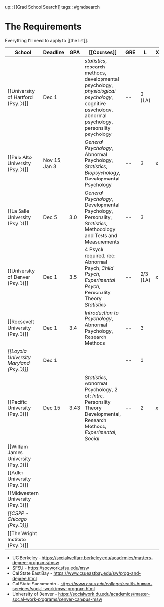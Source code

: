 ---
---
up:: [[Grad School Search]]
tags:: #gradsearch 

# The Requirements

Everything I'll need to apply to [[the list]].


| School                                   | Deadline      | GPA  | [[Courses]]                                                                                                                                             | GRE | L        | X   | I   | P   | D   | C   | Fee |
| ---------------------------------------- | ------------- | ---- | ------------------------------------------------------------------------------------------------------------------------------------------------------- | --- | -------- | --- | --- | --- | --- | --- | --- |
| [[University of Hartford (Psy.D)]]       | Dec 1         |      | *statistics*, research methods, developmental psychology, *physiological psychology*, cognitive psychology, abnormal psychology, personality psychology | --  | 3 (1A)   |     | x   | x   | x   | x   | $50 |
| [[Palo Alto University (Psy.D)]]         | Nov 15; Jan 3 |      | *General Psychology*, Abnormal Psychology, *Statistics*, *Biopsychology*, Developmental Psychology                                                      | --  | 3        | x   |     | x   |     | x   | $80 |
| [[La Salle University (Psy.D)]]          | Dec 5         | 3.0  | *General Psychology*, Developmental Psychology, Personality, *Statistics*, Methodology and Tests and Measurements                                       | --  | 3        |     |     | x   |     | x   | --  |
| [[University of Denver (Psy.D)]]         | Dec 1         | 3.5  | 4 Psych required. rec: Abnormal Psych, *Child Psych*, *Experimental Psych*, Personality Theory, *Statistics*                                            | --  | 2/3 (1A) | x   | u   | u   |     | x   | $65 |
| [[Roosevelt University (Psy.D)]]         | Dec 1         | 3.4  | *Introduction to Psychology*, Abnormal Psychology, Research Methods                                                                                     | --  | 3        |     |     | x   |     | x   | $40 |
| *[[Loyola University Maryland (Psy.D)]]* | Dec 1         |      |                                                                                                                                                         | --  | 3        |     |     | x   |     | x   | $60 |
| [[Pacific University (Psy.D)]]           | Dec 15        | 3.43 | *Statistics*, Abnormal Psychology, 2 of: *Intro*, Personality Theory, Developmental, Research Methods, *Experimental*, *Social*                         | --  |   2       |   x  | x    | x    |     |  x   |     |
| [[William James University (Psy.D)]]     |               |      |                                                                                                                                                         |     |          |     |     |     |     |     |     |
| [[Adler University (Psy.D)]]             |               |      |                                                                                                                                                         |     |          |     |     |     |     |     |     |
| [[Midwestern University (Psy.D)]]        |               |      |                                                                                                                                                         |     |          |     |     |     |     |     |     |
| *[[CSPP - Chicago (Psy.D)]]*             |               |      |                                                                                                                                                         |     |          |     |     |     |     |     |     |
| [[The Wright Institute (Psy.D)]]         |               |      |                                                                                                                                                         |     |          |     |     |     |     |     |     |

- UC Berkeley - https://socialwelfare.berkeley.edu/academics/masters-degree-programs/msw
- SFSU - https://socwork.sfsu.edu/msw
- Cal State East Bay - https://www.csueastbay.edu/sw/prog-and-degree.html
- Cal State Sacramento - https://www.csus.edu/college/health-human-services/social-work/msw-program.html
- University of Denver - https://socialwork.du.edu/academics/master-social-work-programs/denver-campus-msw